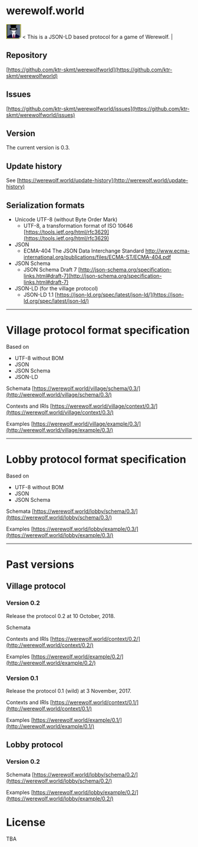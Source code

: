 # werewolf.world

<img src="image/0.1/master.jpg" alt="master" title="master"> &lt; This is a JSON-LD based protocol for a game of Werewolf. &#124;

## Repository

[https://github.com/ktr-skmt/werewolfworld](https://github.com/ktr-skmt/werewolfworld)

## Issues

[https://github.com/ktr-skmt/werewolfworld/issues](https://github.com/ktr-skmt/werewolfworld/issues)

## Version

The current version is 0.3.

## Update history

See [https://werewolf.world/update-history](http://werewolf.world/update-history)

## Serialization formats

* Unicode UTF-8 (without Byte Order Mark)
  - UTF-8, a transformation format of ISO 10646 [https://tools.ietf.org/html/rfc3629](https://tools.ietf.org/html/rfc3629)
* JSON
  - ECMA-404 The JSON Data Interchange Standard http://www.ecma-international.org/publications/files/ECMA-ST/ECMA-404.pdf
* JSON Schema
  - JSON Schema Draft 7 [http://json-schema.org/specification-links.html#draft-7](http://json-schema.org/specification-links.html#draft-7)
* JSON-LD (for the village protocol)
  - JSON-LD 1.1 [https://json-ld.org/spec/latest/json-ld/](https://json-ld.org/spec/latest/json-ld/)

---

# Village protocol format specification

Based on 

* UTF-8 without BOM
* JSON
* JSON Schema
* JSON-LD

Schemata [https://werewolf.world/village/schema/0.3/](http://werewolf.world/village/schema/0.3/)

Contexts and IRIs [https://werewolf.world/village/context/0.3/](https://werewolf.world/village/context/0.3/)

Examples [https://werewolf.world/village/example/0.3/](http://werewolf.world/village/example/0.3/)

---

# Lobby protocol format specification

Based on 

* UTF-8 without BOM
* JSON
* JSON Schema

Schemata [https://werewolf.world/lobby/schema/0.3/](https://werewolf.world/lobby/schema/0.3/)

Examples [https://werewolf.world/lobby/example/0.3/](https://werewolf.world/lobby/example/0.3/)

---

# Past versions

## Village protocol

### Version 0.2

Release the protocol 0.2 at 10 October, 2018.

Schemata

Contexts and IRIs [https://werewolf.world/context/0.2/](http://werewolf.world/context/0.2/)

Examples [https://werewolf.world/example/0.2/](http://werewolf.world/example/0.2/)

### Version 0.1

Release the protocol 0.1 (wild) at 3 November, 2017.

Contexts and IRIs [https://werewolf.world/context/0.1/](http://werewolf.world/context/0.1/)

Examples [https://werewolf.world/example/0.1/](http://werewolf.world/example/0.1/)

## Lobby protocol

### Version 0.2

Schemata [https://werewolf.world/lobby/schema/0.2/](https://werewolf.world/lobby/schema/0.2/)

Examples [https://werewolf.world/lobby/example/0.2/](https://werewolf.world/lobby/example/0.2/)

# License

TBA
